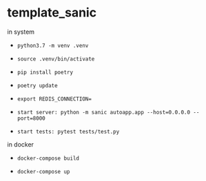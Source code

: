 # template_sanic

in system
  *     python3.7 -m venv .venv
  *     source .venv/bin/activate
  *     pip install poetry
  *     poetry update
  *     export REDIS_CONNECTION=
  *     start server: python -m sanic autoapp.app --host=0.0.0.0 --port=8000
  *     start tests: pytest tests/test.py 

in docker
  *     docker-compose build
  *     docker-compose up
    
